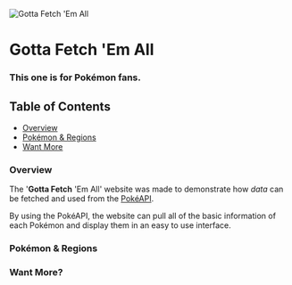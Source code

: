 ![Gotta Fetch 'Em All](https://user-images.githubusercontent.com/10834045/107277137-eca10880-6a4b-11eb-9ae0-e5a884e715e5.png)

# Gotta Fetch 'Em All

### This one is for **Pokémon** fans.

## Table of Contents

- [Overview](#overview)
- [Pokémon & Regions](#pokemon-&-regions)
- [Want More](#want-more)

### Overview

The '**Gotta Fetch** 'Em All' website was made to demonstrate how *data* can be fetched and used from the [PokéAPI](https://pokeapi.co).

By using the PokéAPI, the website can pull all of the basic information of each Pokémon and display them in an easy to use interface.

### Pokémon & Regions

### Want More?